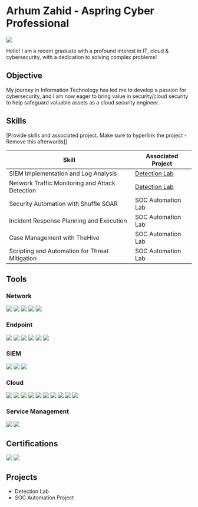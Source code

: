 # Arhum Zahid - Aspring Cyber Professional
<a href="https://www.linkedin.com/in/arhum-zahid"><img src="https://img.shields.io/badge/-LinkedIn-0072b1?&style=for-the-badge&logo=linkedin&logoColor=white" /></a>



Hello! I am a recent graduate with a profound interest in IT, cloud & cybersecurity, with a dedication to solving complex problems!

## Objective


My journey in Information Technology has led me to develop a passion for cybersecurity, and I am now eager to bring value in security/cloud security to help safeguard valuable assets as a cloud security engineer.

## Skills
[Provide skills and associated project. Make sure to hyperlink the project - Remove this afterwards]]

| Skill                                         | Associated Project         |
|-----------------------------------------------|----------------------------|
| SIEM Implementation and Log Analysis          | <a href="https://google.com">Detection Lab</a>|
| Network Traffic Monitoring and Attack Detection | <a href="https://google.com">Detection Lab</a>|
| Security Automation with Shuffle SOAR         | SOC Automation Lab|
| Incident Response Planning and Execution      | SOC Automation Lab|
| Case Management with TheHive                  | SOC Automation Lab|
| Scripting and Automation for Threat Mitigation | SOC Automation Lab|

## Tools

### Network
<div>
    <img src="https://img.shields.io/badge/-Wireshark-1679A7?&style=for-the-badge&logo=Wireshark&logoColor=white" />
    <img src="https://img.shields.io/badge/-Zeek-777BB4?&style=for-the-badge&logo=Zeek&logoColor=white" />
 <img src="https://img.shields.io/badge/-Nmap-90EE90?&style=for-the-badge&logo=Nmap&logoColor=white" />
 <img src="https://img.shields.io/badge/-Metasploit-FFFFE0?&style=for-the-badge&logo=Metasploit&logoColor=black" />
 <img src="https://img.shields.io/badge/-Active%20Directory-FFFFE0?&style=for-the-badge&logo=ActiveDirectory&logoColor=black" />


</div>

### Endpoint
<div>
    <img src="https://img.shields.io/badge/-Nessus-F5FFFA?&style=for-the-badge&logo=Tenable&logoColor=black" />
<img src="https://img.shields.io/badge/-Tenable.io-FFC0CB?&style=for-the-badge&logo=Tenable&logoColor=white" />
<img src="https://img.shields.io/badge/-Qualys%20WAS-F08080?&style=for-the-badge&logo=Qualys&logoColor=white" />
<img src="https://img.shields.io/badge/-Uber%20Agent-F5DEB3?&style=for-the-badge" />
<img src="https://img.shields.io/badge/-Tenable.sc-90EE90?&style=for-the-badge&logo=Tenable&logoColor=black" />  
  <img src="https://img.shields.io/badge/-MECM-F5FFFA?&style=for-the-badge&logo=Microsoft&logoColor=black" />
</div>

### SIEM
<div>
    <img src="https://img.shields.io/badge/-Microsoft_Sentinel-0078D4?&style=for-the-badge&logo=Microsoft&logoColor=white" />
    <img src="https://img.shields.io/badge/-Splunk-000000?&style=for-the-badge&logo=Splunk&logoColor=white" />
    <img src="https://img.shields.io/badge/-Elastic-005571?&style=for-the-badge&logo=Elastic&logoColor=white" />
</div>

### Cloud
<div>
 <img src="https://img.shields.io/badge/-AWS%20EC2-FFC0CB?&style=for-the-badge&logo=Amazon%20AWS&logoColor=white" />
<img src="https://img.shields.io/badge/-AWS%20Lambda-F0FFF0?&style=for-the-badge&logo=Amazon%20AWS&logoColor=black" />
<img src="https://img.shields.io/badge/-AWS%20S3-90EE90?&style=for-the-badge&logo=Amazon%20AWS&logoColor=black" />
<img src="https://img.shields.io/badge/-AWS%20RDS-F5FFFA?&style=for-the-badge&logo=Amazon%20AWS&logoColor=black" />
<img src="https://img.shields.io/badge/-AWS%20CloudWatch-F08080?&style=for-the-badge&logo=Amazon%20AWS&logoColor=white" />
<img src="https://img.shields.io/badge/-Azure%20VMs-89CFF0?&style=for-the-badge&logo=Microsoft%20Azure&logoColor=white" />
<img src="https://img.shields.io/badge/-Azure%20Functions-FFFFE0?&style=for-the-badge&logo=Microsoft%20Azure&logoColor=black" />
<img src="https://img.shields.io/badge/-Azure%20SQL%20Database-F5DEB3?&style=for-the-badge&logo=Microsoft%20Azure&logoColor=black" />
<img src="https://img.shields.io/badge/-Azure%20Blob%20Storage-E6E6FA?&style=for-the-badge&logo=Microsoft%20Azure&logoColor=black" />
<img src="https://img.shields.io/badge/-Azure%20Active%20Directory-F5FFFA?&style=for-the-badge&logo=Microsoft%20Azure&logoColor=black" />

<div>

### Service Management
<div>
 <img src="https://img.shields.io/badge/-ServiceNow-F08080?&style=for-the-badge&logo=ServiceNow&logoColor=white" />
<img src="https://img.shields.io/badge/-Jira-0052CC?&style=for-the-badge&logo=Jira&logoColor=white" />

<div>


## Certifications
<div>
<img src="https://img.shields.io/badge/-Security%2B-FF0000?&style=for-the-badge&logo=CompTIA&logoColor=white" />
<img src="https://img.shields.io/badge/-AWS%20Cloud%20Practitioner-F0FFF0?&style=for-the-badge&logo=Amazon%20AWS&logoColor=white" />

</div>

## Projects
- Detection Lab
- SOC Automation Project
